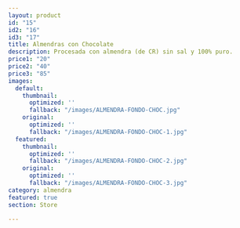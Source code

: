 ```yaml
---
layout: product
id: "15"
id2: "16"
id3: "17"
title: Almendras con Chocolate
description: Procesada con almendra (de CR) sin sal y 100% puro.
price1: "20"
price2: "40"
price3: "85"
images:
  default:
    thumbnail:
      optimized: ''
      fallback: "/images/ALMENDRA-FONDO-CHOC.jpg"
    original:
      optimized: ''
      fallback: "/images/ALMENDRA-FONDO-CHOC-1.jpg"
  featured:
    thumbnail:
      optimized: ''
      fallback: "/images/ALMENDRA-FONDO-CHOC-2.jpg"
    original:
      optimized: ''
      fallback: "/images/ALMENDRA-FONDO-CHOC-3.jpg"
category: almendra
featured: true
section: Store

---
```

